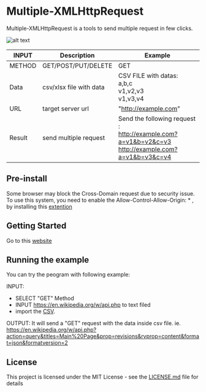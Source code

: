 # Multiple-XMLHttpRequest

Multiple-XMLHttpRequest is a tools to send multiple request in few clicks. 

![alt text](https://res.cloudinary.com/dcmnwc3ux/image/upload/q_auto:good/v1528997843/Lotusfa.com/Multiple_XMLHttpRequest_Tools_ICON.png)

| INPUT | Description | Example |
| --- | --- | --- |
| METHOD | GET/POST/PUT/DELETE | GET |
| Data | csv/xlsx file with data | CSV FILE with datas: <br> a,b,c  <br> v1,v2,v3  <br> v1,v3,v4 |
| URL | target server url |	"http://example.com" |
|Result | send multiple request | Send the following request : <br> http://example.com?a=v1&b=v2&c=v3 <br> http://example.com?a=v1&b=v3&c=v4 | 

## Pre-install

Some browser may block the Cross-Domain request due to security issue. To use this system, you need to enable the Allow-Control-Allow-Origin: * , by installing this  <a href="https://chrome.google.com/webstore/detail/allow-control-allow-origi/nlfbmbojpeacfghkpbjhddihlkkiljbi/related?hl=en">extention</a>

## Getting Started

Go to this <a href="https://toolbox.lotusfa.com/multi_request/"> website</a> 


## Running the example

You can try the peogram with following example:

INPUT: 
-	SELECT "GET" Method
- 	INPUT https://en.wikipedia.org/w/api.php to text filed 
-	import the <a href="https://toolbox.lotusfa.com/multi_request/wiki_example.csv">CSV</a>.

OUTPUT:
It will send a "GET" request with the data inside csv file.
ie. https://en.wikipedia.org/w/api.php?action=query&titles=Main%20Page&prop=revisions&rvprop=content&format=json&formatversion=2

## License

This project is licensed under the MIT License - see the [LICENSE.md](LICENSE.md) file for details

